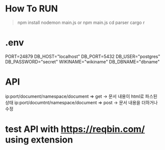 # How To RUN
> npm install
> nodemon main.js
> or
> npm main.js
> cd parser
> cargo r
# .env
PORT=24879
DB_HOST="localhost"
DB_PORT=5432
DB_USER="postgres"
DB_PASSWORD="secret"
WIKINAME="wikiname"
DB_DBNAME="dbname"
# API
ip:port/document/namespace/document => get -> 문서 내용이 html로 파스된 상태
ip:port/documtnt/namespace/document => post -> 문서 내용을 더하거나 수정


# test API with https://reqbin.com/ using extension